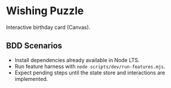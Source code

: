 # Wishing Puzzle

Interactive birthday card (Canvas).

## BDD Scenarios
- Install dependencies already available in Node LTS.
- Run feature harness with `node scripts/dev/run-features.mjs`.
- Expect pending steps until the state store and interactions are implemented.
